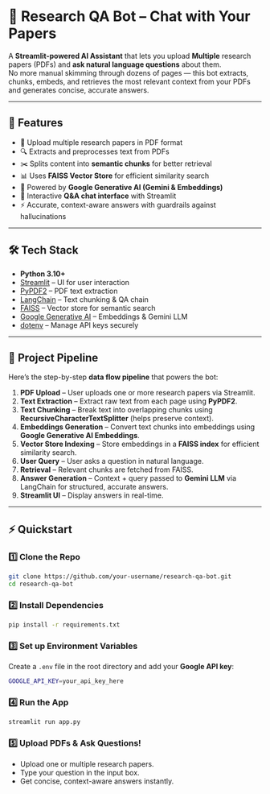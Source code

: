 # 📄 Research QA Bot – Chat with Your Papers

A **Streamlit-powered AI Assistant** that lets you upload **Multiple** research papers (PDFs) and **ask natural language questions** about them.  
No more manual skimming through dozens of pages — this bot extracts, chunks, embeds, and retrieves the most relevant context from your PDFs and generates concise, accurate answers.

---

## 🚀 Features

* 📂 Upload multiple research papers in PDF format  
* 🔍 Extracts and preprocesses text from PDFs  
* ✂️ Splits content into **semantic chunks** for better retrieval  
* 📊 Uses **FAISS Vector Store** for efficient similarity search  
* 🧠 Powered by **Google Generative AI (Gemini & Embeddings)**  
* 💬 Interactive **Q&A chat interface** with Streamlit  
* ⚡ Accurate, context-aware answers with guardrails against hallucinations  

---

## 🛠️ Tech Stack

* **Python 3.10+**  
* [Streamlit](https://streamlit.io/) – UI for user interaction  
* [PyPDF2](https://pypi.org/project/PyPDF2/) – PDF text extraction  
* [LangChain](https://www.langchain.com/) – Text chunking & QA chain  
* [FAISS](https://github.com/facebookresearch/faiss) – Vector store for semantic search  
* [Google Generative AI](https://ai.google.dev/) – Embeddings & Gemini LLM  
* [dotenv](https://pypi.org/project/python-dotenv/) – Manage API keys securely  

---

## 📂 Project Pipeline

Here’s the step-by-step **data flow pipeline** that powers the bot:  

1. **PDF Upload** – User uploads one or more research papers via Streamlit.  
2. **Text Extraction** – Extract raw text from each page using **PyPDF2**.  
3. **Text Chunking** – Break text into overlapping chunks using **RecursiveCharacterTextSplitter** (helps preserve context).  
4. **Embeddings Generation** – Convert text chunks into embeddings using **Google Generative AI Embeddings**.  
5. **Vector Store Indexing** – Store embeddings in a **FAISS index** for efficient similarity search.  
6. **User Query** – User asks a question in natural language.  
7. **Retrieval** – Relevant chunks are fetched from FAISS.  
8. **Answer Generation** – Context + query passed to **Gemini LLM** via LangChain for structured, accurate answers.  
9. **Streamlit UI** – Display answers in real-time.  

---

## ⚡ Quickstart

### 1️⃣ Clone the Repo
```bash
git clone https://github.com/your-username/research-qa-bot.git
cd research-qa-bot
````

### 2️⃣ Install Dependencies

```bash
pip install -r requirements.txt
```

### 3️⃣ Set up Environment Variables

Create a `.env` file in the root directory and add your **Google API key**:

```bash
GOOGLE_API_KEY=your_api_key_here
```

### 4️⃣ Run the App

```bash
streamlit run app.py
```

### 5️⃣ Upload PDFs & Ask Questions!

* Upload one or multiple research papers.
* Type your question in the input box.
* Get concise, context-aware answers instantly.


